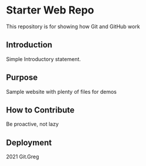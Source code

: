 # Starter Web Repo

This repository is for showing how Git and GitHub work

## Introduction

Simple Introductory statement.

## Purpose

Sample website with plenty of files for demos

## How to Contribute

Be proactive, not lazy

## Deployment

2021 Git.Greg